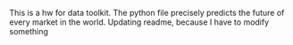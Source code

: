 This is a hw for data toolkit. The python file precisely predicts the future of every market in the world.
Updating readme, because I have to modify something
